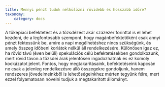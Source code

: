 ```yaml
---
title: Mennyi pénzt tudok nélkülözni rövidebb és hosszabb időre?
taxonomy:
    category: docs
---
```

A tőkepiaci befektetést és a tőzsdézést akár százezer forinttal is el lehet kezdeni, de a legfontosabb szempont, hogy magánbefektetőként csak annyi pénzt fektessünk be, amire a napi megélhetéshez nincs szükségünk, és amely összeg időbeni korlátok nélkül áll rendelkezésére. Különösen igaz ez, ha rövid távú (éven belüli) spekulációs célú befektetésekben gondolkozunk, mert rövid távon a tőzsdei árak jelentősen ingadozhatnak és ez komoly kockázatot jelent. Fontos, hogy megtakarításaink, befektetéseink kapcsán ne csak a jelenleg rendelkezésre álló összegekre gondoljunk, hanem rendszeres jövedelmeinkből is lehetőségeinkhez mérten tegyünk félre, mert ezzel folyamatosan növelni tudjuk a megtakarított állományt.